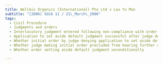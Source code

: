 ```yaml
---
title: Wellmix Organics (International) Pte Ltd v Lau Yu Man 
subtitle: "[2006] SGCA 11 / 21\_March\_2006"
tags:
  - Civil Procedure
  - Judgments and orders
  - Interlocutory judgment entered following non-compliance with order to serve affidavit by deadline
  - Application to set aside default judgment successful after judge denying application hearing further arguments
  - Whether initial order by judge denying application to set aside default judgment final order
  - Whether judge making initial order precluded from hearing further arguments
  - Whether order setting aside default judgment unconditionally

---
```


